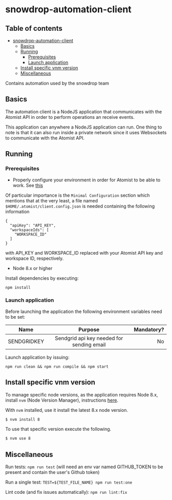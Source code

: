 # snowdrop-automation-client

## Table of contents
   * [snowdrop-automation-client](#snowdrop-automation-client)
      * [Basics](#basics)
      * [Running](#running)
         * [Prerequisites](#prerequisites)
         * [Launch application](#launch-application)
      * [Install specific vnm version](#install-specific-vnm-version)
      * [Miscellaneous](#miscellaneous)

Contains automation used by the snowdrop team

## Basics

The automation client is a NodeJS application that communicates with the Atomist API in order to
perform operations an receive events.

This application can anywhere a NodeJS application can run. One thing to note is that it can also
run inside a private network since it uses Websockets to communicate with the Atomist API.

## Running

### Prerequisites

* Properly configure your environment in order for Atomist to be able to work. See [this](https://docs.atomist.com/developer/prerequisites/)

Of particular importance is the `Minimal Configuration` section which mentions that at the very least, a file named `$HOME/.atomist/client.config.json`
is needed containing the following information

```
{
  "apiKey": "API_KEY",
  "workspaceIds": [
    "WORKSPACE_ID"
  ]
}
```

with API_KEY and WORKSPACE_ID replaced with your Atomist API key and workspace ID, respectively. 

* Node 8.x or higher

Install dependencies by executing:

`npm install`

### Launch application

Before launching the application the following environment variables need to be set:

| Name        | Purpose           | Mandatory? |
| ------------- |:-------------:| -----: |
| SENDGRIDKEY      | Sendgrid api key needed for sending email | No |

Launch application by issuing:

`npm run clean && npm run compile && npm start`

## Install specific vnm version

To manage specific node versions, as the application requires Node 8.x, install `nvm` (Node Version Manager), instructions [here](https://github.com/nvm-sh/nvm).

With `nvm` installed, use it install the latest 8.x node version.

```bash
$ nvm install 8
```

To use that specific version execute the following.

```bash
$ nvm use 8
```

## Miscellaneous

Run tests: `npm run test` (will need an env var named GITHUB_TOKEN to be present and contain the user's Github token)

Run a single test: `TEST=${TEST_FILE_NAME} npm run test:one`

Lint code (and fix issues automatically): `npm run lint:fix`